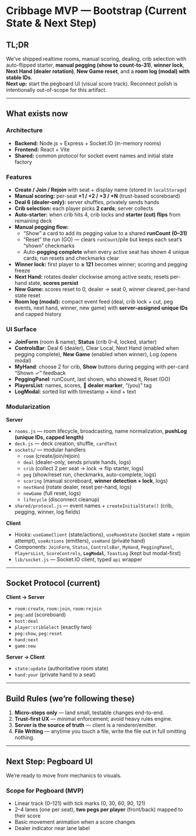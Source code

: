 # Cribbage MVP — Bootstrap (Current State & Next Step)

## TL;DR
We’ve shipped realtime rooms, manual scoring, dealing, crib selection with auto-flipped starter, **manual pegging (show to count-to-31)**, **winner lock**, **Next Hand (dealer rotation)**, **New Game reset**, and a **room log (modal) with stable IDs**.  
**Next up:** start the pegboard UI (visual score track). Reconnect polish is intentionally out-of-scope for this artifact.

---

## What exists now

### Architecture
- **Backend:** Node.js + Express + Socket.IO (in-memory rooms)
- **Frontend:** React + Vite
- **Shared:** common protocol for socket event names and initial state factory

### Features
- **Create / Join / Rejoin** with seat + display name (stored in `localStorage`)
- **Manual scoring:** per-seat **+1 / +2 / +3 / +N** (trust-based scoreboard)
- **Deal 6 (dealer-only):** server shuffles, privately sends hands
- **Crib selection:** each player picks **2 cards**; server collects
- **Auto-starter:** when crib hits 4, crib locks and **starter (cut) flips** from remaining deck
- **Manual pegging flow:**  
  - “Show” a card to add its pegging value to a shared **runCount (0–31)**  
  - “Reset” the run (GO) — clears `runCount`/pile but keeps each seat’s “shown” checkmarks  
  - Auto-**pegging complete** when every active seat has shown 4 unique cards; run resets and checkmarks clear
- **Winner lock:** first player to **≥ 121** becomes winner; scoring and pegging freeze
- **Next Hand:** rotates dealer clockwise among active seats; resets per-hand state, **scores persist**
- **New Game:** scores reset to 0, dealer → seat 0, winner cleared, per-hand state reset
- **Room log (modal):** compact event feed (deal, crib lock + cut, peg events, next hand, winner, new game) with **server-assigned unique IDs** and capped history

### UI Surface
- **JoinForm** (room & name), **Status** (crib 0–4, locked, starter)
- **ControlsBar**: Deal 6 (dealer), Clear Local, Next Hand (enabled when pegging complete), **New Game** (enabled when winner), Log (opens modal)
- **MyHand**: choose 2 for crib, **Show** buttons during pegging with per-card “Shown ✓” feedback
- **PeggingPanel**: runCount, last shown, who showed it, Reset (GO)
- **PlayersList**: names, scores, **👑 dealer marker**, “(you)” tag
- **LogModal**: sorted list with timestamp + kind + text

### Modularization
**Server**
- `rooms.js` — room lifecycle, broadcasting, name normalization, **pushLog (unique IDs, capped length)**
- `deck.js` — deck creation, shuffle, `cardText`
- `sockets/` — modular handlers
  - `room` (create/join/rejoin)
  - `deal` (dealer-only, sends private hands, logs)
  - `crib` (collect 2 per seat → lock → flip starter, logs)
  - `peg` (show/reset run, checkmarks, auto-complete, logs)
  - `scoring` (manual scoreboard, **winner detection + lock**, logs)
  - `nextHand` (rotate dealer, reset per-hand, logs)
  - `newGame` (full reset, logs)
  - `lifecycle` (disconnect cleanup)
- `shared/protocol.js` — event names + `createInitialState()` (crib, pegging, winner, log fields)

**Client**
- Hooks: `useGameClient` (state/actions), `useRoomState` (socket state + rejoin attempt), `useActions` (emitters), `useHand` (private hand)
- Components: `JoinForm`, `Status`, `ControlsBar`, `MyHand`, `PeggingPanel`, `PlayersList`, `ScoreControls`, **`LogModal`**, `ToastLog` (kept but modal-first)
- `lib/socket.js` — Socket.IO client, typed `api` wrapper

---

## Socket Protocol (current)

**Client → Server**
- `room:create`, `room:join`, `room:rejoin`
- `peg:add` (scoreboard)
- `host:deal`
- `player:cribSelect` (exactly two)
- `peg:show`, `peg:reset`
- `hand:next`
- `game:new`

**Server → Client**
- `state:update` (authoritative room state)
- `hand:your` (private hand to a seat)

---

## Build Rules (we’re following these)
1. **Micro-steps only** — land small, testable changes end-to-end.
2. **Trust-first UX** — minimal enforcement; avoid heavy rules engine.
3. **Server is the source of truth** — client is a renderer/emitter.
4. **File Writing** — anytime you touch a file, write the file out in full omitting nothing.

---

## Next Step: **Pegboard UI**
We’re ready to move from mechanics to visuals.

### Scope for Pegboard (MVP)
- Linear track (0–121) with tick marks (0, 30, 60, 90, 121)
- 2–4 lanes (one per seat), **two pegs per player** (front/back) mapped to their score
- Basic movement animation when a score changes
- Dealer indicator near lane label

